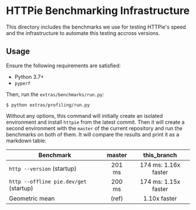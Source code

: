 # HTTPie Benchmarking Infrastructure

This directory includes the benchmarks we
use for testing HTTPie's speed and the infrastructure
to automate this testing accross versions.

## Usage

Ensure the following requirements are satisfied:
- Python 3.7+
- `pyperf`

Then, run the `extras/benchmarks/run.py`:
```
$ python extras/profiling/run.py
```

Without any options, this command will initially create
an isolated environment and install `httpie` from the
latest commit. Then it will create a second environment
with the `master` of the current repository and run the
benchmarks on both of them. It will compare the results
and print it as a markdown table:

| Benchmark                              | master | this_branch          |
|----------------------------------------|:------:|:--------------------:|
| `http --version` (startup)             | 201 ms | 174 ms: 1.16x faster |
| `http --offline pie.dev/get` (startup) | 200 ms | 174 ms: 1.15x faster |
| Geometric mean                         | (ref)  | 1.10x faster         |

